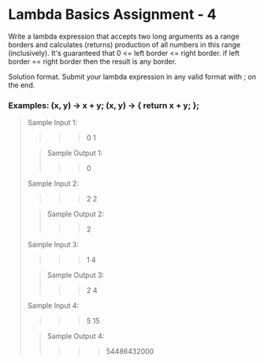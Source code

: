 # Lambda Basics Assignment - 4
Write a lambda expression that accepts two long arguments as a range borders and calculates (returns) production of all numbers in this range (inclusively). It's guaranteed that 0 <= left border <= right border. if left border == right border then the result is any border.

Solution format. Submit your lambda expression in any valid format with ; on the end.

### Examples: (x, y) -> x + y; (x, y) -> { return x + y; };

> Sample Input 1:
>>>> 0  1
>
>> Sample Output 1: 
> >>
>>>> 0
> 
> Sample Input 2:
> 
>>>> 2 2
>
>> Sample Output 2:
>>>> 2
> >
> Sample Input 3:
> 
>>>> 1 4
>
>> Sample Output 3:
>>>>2 4
>>
> Sample Input 4:
> 
>>>> 5  15
>
>>Sample Output 4:
>>
>>>>> 54486432000